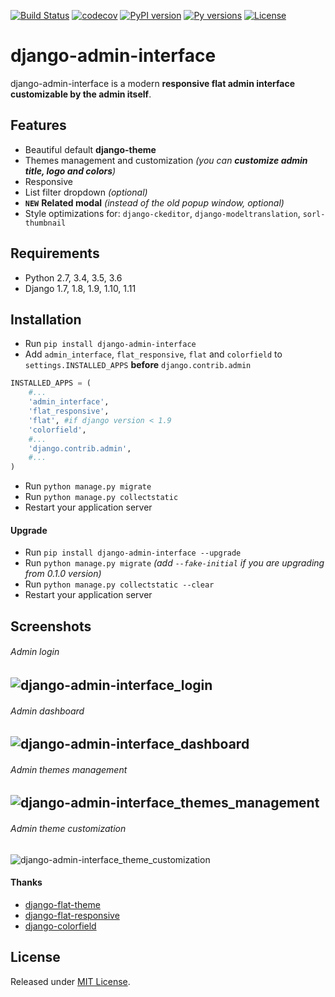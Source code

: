 [![Build Status](https://travis-ci.org/fabiocaccamo/django-admin-interface.svg?branch=master)](https://travis-ci.org/fabiocaccamo/django-admin-interface)
[![codecov](https://codecov.io/gh/fabiocaccamo/django-admin-interface/branch/master/graph/badge.svg)](https://codecov.io/gh/fabiocaccamo/django-admin-interface)
[![PyPI version](https://badge.fury.io/py/django-admin-interface.svg)](https://badge.fury.io/py/django-admin-interface)
[![Py versions](https://img.shields.io/pypi/pyversions/django-admin-interface.svg)](https://img.shields.io/pypi/pyversions/django-admin-interface.svg)
[![License](https://img.shields.io/pypi/l/django-admin-interface.svg)](https://img.shields.io/pypi/l/django-admin-interface.svg)

# django-admin-interface
django-admin-interface is a modern **responsive flat admin interface customizable by the admin itself**.

## Features
- Beautiful default **django-theme**
- Themes management and customization *(you can **customize admin title, logo and colors**)*
- Responsive
- List filter dropdown *(optional)*
- **`NEW`** **Related modal** *(instead of the old popup window, optional)*
- Style optimizations for: `django-ckeditor`, `django-modeltranslation`, `sorl-thumbnail`

## Requirements
- Python 2.7, 3.4, 3.5, 3.6
- Django 1.7, 1.8, 1.9, 1.10, 1.11

## Installation
- Run `pip install django-admin-interface`
- Add `admin_interface`, `flat_responsive`, `flat` and `colorfield` to `settings.INSTALLED_APPS` **before** `django.contrib.admin`
```python
INSTALLED_APPS = (
    #...
    'admin_interface',
    'flat_responsive',
    'flat', #if django version < 1.9
    'colorfield',
    #...
    'django.contrib.admin',
    #...
)
```
- Run ``python manage.py migrate``
- Run ``python manage.py collectstatic``
- Restart your application server

#### Upgrade
- Run `pip install django-admin-interface --upgrade`
- Run ``python manage.py migrate`` *(add ``--fake-initial`` if you are upgrading from 0.1.0 version)*
- Run ``python manage.py collectstatic --clear``
- Restart your application server


## Screenshots
###### Admin login
![django-admin-interface_login](https://cloud.githubusercontent.com/assets/1035294/11240233/55c8d4ba-8df1-11e5-9568-00fdc987ede8.gif)
---
###### Admin dashboard
![django-admin-interface_dashboard](https://cloud.githubusercontent.com/assets/1035294/11240239/627c0362-8df1-11e5-81fa-216366a5d8da.gif)
---
###### Admin themes management
![django-admin-interface_themes_management](https://cloud.githubusercontent.com/assets/1035294/11240245/6cd1c342-8df1-11e5-928b-f22217474d3d.gif)
---
###### Admin theme customization
![django-admin-interface_theme_customization](https://cloud.githubusercontent.com/assets/1035294/11240250/7350d942-8df1-11e5-9b28-f2f54c333cdc.gif)

#### Thanks
- [django-flat-theme](https://github.com/elky/django-flat-theme/)
- [django-flat-responsive](https://github.com/elky/django-flat-responsive)
- [django-colorfield](https://github.com/jaredly/django-colorfield/)

## License
Released under [MIT License](LICENSE).

